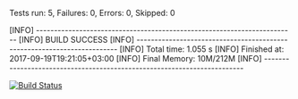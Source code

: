 Tests run: 5, Failures: 0, Errors: 0, Skipped: 0

[INFO] ------------------------------------------------------------------------
[INFO] BUILD SUCCESS
[INFO] ------------------------------------------------------------------------
[INFO] Total time: 1.055 s
[INFO] Finished at: 2017-09-19T19:21:05+03:00
[INFO] Final Memory: 10M/212M
[INFO] ------------------------------------------------------------------------

[![Build Status](https://travis-ci.org/maegwyn/myDemoApp.svg?branch=master)](https://travis-ci.org/maegwyn/myDemoApp)